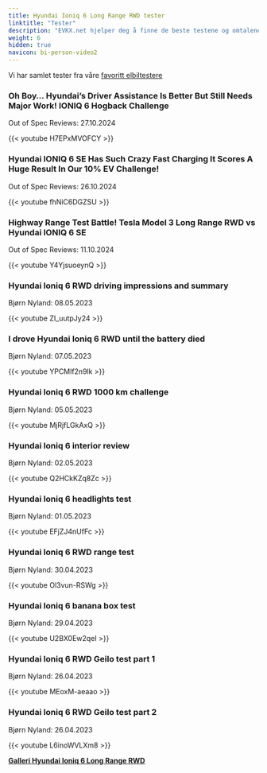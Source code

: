 ```yaml
---
title: Hyundai Ioniq 6 Long Range RWD tester
linktitle: "Tester"
description: "EVKX.net hjelper deg å finne de beste testene og omtalene av denne modellen."
weight: 6
hidden: true
navicon: bi-person-video2
---
```

Vi har samlet tester fra våre [favoritt elbiltestere](../../../../../guides/evreviewers/)

<div class="container text-center shadow p-2 pe-4 mb-5 bg-body-tertiary rounded border">
<h3>Oh Boy… Hyundai’s Driver Assistance Is Better But Still Needs Major Work! IONIQ 6 Hogback Challenge</h3>
<p>Out of Spec Reviews: 27.10.2024</p>

{{< youtube H7EPxMVOFCY >}}

</div>
<div class="container text-center shadow p-2 pe-4 mb-5 bg-body-tertiary rounded border">
<h3>Hyundai IONIQ 6 SE Has Such Crazy Fast Charging It Scores A Huge Result In Our 10% EV Challenge!</h3>
<p>Out of Spec Reviews: 26.10.2024</p>

{{< youtube fhNiC6DGZSU >}}

</div>
<div class="container text-center shadow p-2 pe-4 mb-5 bg-body-tertiary rounded border">
<h3>Highway Range Test Battle! Tesla Model 3 Long Range RWD vs Hyundai IONIQ 6 SE</h3>
<p>Out of Spec Reviews: 11.10.2024</p>

{{< youtube Y4YjsuoeynQ >}}

</div>
<div class="container text-center shadow p-2 pe-4 mb-5 bg-body-tertiary rounded border">
<h3>Hyundai Ioniq 6 RWD driving impressions and summary</h3>
<p>Bjørn Nyland: 08.05.2023</p>

{{< youtube ZI_uutpJy24 >}}

</div>
<div class="container text-center shadow p-2 pe-4 mb-5 bg-body-tertiary rounded border">
<h3>I drove Hyundai Ioniq 6 RWD until the battery died</h3>
<p>Bjørn Nyland: 07.05.2023</p>

{{< youtube YPCMlf2n9lk >}}

</div>
<div class="container text-center shadow p-2 pe-4 mb-5 bg-body-tertiary rounded border">
<h3>Hyundai Ioniq 6 RWD 1000 km challenge</h3>
<p>Bjørn Nyland: 05.05.2023</p>

{{< youtube MjRjfLGkAxQ >}}

</div>
<div class="container text-center shadow p-2 pe-4 mb-5 bg-body-tertiary rounded border">
<h3>Hyundai Ioniq 6 interior review</h3>
<p>Bjørn Nyland: 02.05.2023</p>

{{< youtube Q2HCkKZq8Zc >}}

</div>
<div class="container text-center shadow p-2 pe-4 mb-5 bg-body-tertiary rounded border">
<h3>Hyundai Ioniq 6 headlights test</h3>
<p>Bjørn Nyland: 01.05.2023</p>

{{< youtube EFjZJ4nUfFc >}}

</div>
<div class="container text-center shadow p-2 pe-4 mb-5 bg-body-tertiary rounded border">
<h3>Hyundai Ioniq 6 RWD range test</h3>
<p>Bjørn Nyland: 30.04.2023</p>

{{< youtube Ol3vun-RSWg >}}

</div>
<div class="container text-center shadow p-2 pe-4 mb-5 bg-body-tertiary rounded border">
<h3>Hyundai Ioniq 6 banana box test</h3>
<p>Bjørn Nyland: 29.04.2023</p>

{{< youtube U2BX0Ew2qeI >}}

</div>
<div class="container text-center shadow p-2 pe-4 mb-5 bg-body-tertiary rounded border">
<h3>Hyundai Ioniq 6 RWD Geilo test part 1</h3>
<p>Bjørn Nyland: 26.04.2023</p>

{{< youtube MEoxM-aeaao >}}

</div>
<div class="container text-center shadow p-2 pe-4 mb-5 bg-body-tertiary rounded border">
<h3>Hyundai Ioniq 6 RWD Geilo test part 2</h3>
<p>Bjørn Nyland: 26.04.2023</p>

{{< youtube L6inoWVLXm8 >}}

</div>
<div class="mt-3 mb-3">
<a href="../gallery/" class="text-decoration-none text-black">
<strong><i class="bi-arrow-left"></i>Galleri  </strong>
</a>
<a href="../" class="text-decoration-none text-black float-end">
<strong>Hyundai Ioniq 6 Long Range RWD <i class="bi-arrow-right"></i></strong>
</a>
</div>

